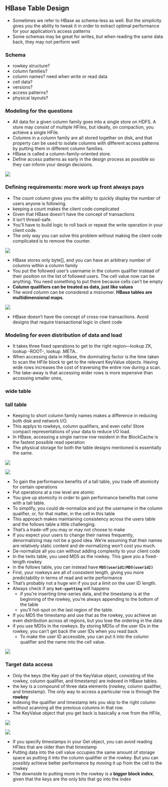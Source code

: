 
## HBase Table Design

* Sometimes we refer to HBase as schema-less as well. But the simplicity gives you the ability to tweak it in order to extract optimal performance for your application’s access patterns
* Some schemas may be great for writes, but when reading the same data back,
  they may not perform well

### Schema

* rowkey structure?
* column families?
* column names? need when write or read data
* cell data?
* versions?
* access patterns?
* physical layouts?


### Modeling for the questions

* All data for a given column family goes into a single store on HDFS. A store may consist of multiple HFiles, but ideally, on compaction, you achieve a single HFile.
* Columns in a column family are all stored together on disk, and that property can be used to isolate columns with different access patterns by putting them in different column families.
* HBase is called a column-family-oriented store.
* Define access patterns as early in the design process as possible so they can inform your design decisions.
 
![](.06_hbase_table_design_images/twist_follow_design.png)


### Defining requirements: more work up front always pays

* The count column gives you the ability to quickly display the number of users anyone is following. 
* keeping a count makes the client code complicated
* Given that HBase doesn’t have the concept of transactions
* it isn’t thread-safe.
* You’ll have to build logic to roll back or repeat the write operation in your client code.
* The only way you can solve this problem without making the client code complicated is to remove the counter.

![](.06_hbase_table_design_images/twist_follow_add_count.png)


* HBase stores only byte[], and you can have an arbitrary number of columns within a column family
* You put the followed user’s username in the column qualifier instead of their position on the list of followed users. The cell value now can be anything. You need something to put there because cells can’t be empty
* **Column qualifiers can be treated as data, just like values**
* The word column can be considered a misnomer. **HBase tables are multidimensional maps**.

![](.06_hbase_table_design_images/twist_follows_updates.png)

* HBase doesn’t have the concept of cross-row transactions. Avoid designs that require transactional logic in client code


### Modeling for even distribution of data and load

* It takes three fixed operations to get to the right region—lookup ZK, lookup -ROOT-, lookup .META..
* When accessing data in HBase, the dominating factor is the time taken to scan the HFile block to get to the relevant KeyValue objects. Having wide rows increases the cost of traversing the entire row during a scan.
* The take-away is that accessing wider rows is more expensive than accessing smaller ones,

### wide table

### tall table

* Keeping to short column family names makes a difference in reducing both disk and network I/O.
* This applys to rowkeys, column qualifiers, and even cells! Store compact representations of your data to reduce I/O load.
* In HBase, accessing a single narrow row resident in the BlockCache is the fastest possible read operation
* The physical storage for both the table designs mentioned is essentially the same.

![](.06_hbase_table_design_images/tall_table_design.png)

![](.06_hbase_table_design_images/tall_table_sample.png)

* To gain the performance benefits of a tall table, you trade off atomicity for certain operations
* Put operations at a row level are atomic
* You give up atomicity in order to gain performance benefits that come with a tall table.
* To simplify, you could de-normalize and put the username in the column qualifier, or, for that matter, in the cell in this table
* This approach makes maintaining consistency across the users table and the follows table a little challenging.
* That’s a trade-off you may or may not choose to make
* If you expect your users to change their names frequently, denormalizing may not be a good idea. We’re assuming that their names are relatively static content and de-normalizing won’t cost you much.
* De-normalize all you can without adding complexity to your client code
* In the twits table, you used MD5 as the rowkey. This gave you a fixed-length rowkey
* in the follows table, you can instead have **`MD5(userid1)MD5(userid2)`** 
* First, your rowkeys are all of consistent length, giving you more predictability in terms of read and write performance
* That’s probably not a huge win if you put a limit on the user ID length.
* Always check if any **`hot-spotting`** will happens
    * if you’re inserting time-series data, and the timestamp is at the beginning of the rowkey, you’re always appending to the bottom of the table 
    * you’ll hot-spot on the last region of the table.
* If you MD5 the timestamp and use that as the rowkey, you achieve an even distribution across all regions, but you lose the ordering in the data
* if you use MD5s in the rowkeys. By storing MD5s of the user IDs in the rowkey, you can’t get back the user IDs when you read back
    * To make the user ID accessible, you can put it into the column qualifier and the name into the cell value.

![](.06_hbase_table_design_images/md5_rowkey.png)

### Target data access

* Only the keys (the Key part of the KeyValue object, consisting of the rowkey, column qualifier, and timestamp) are indexed in HBase tables.
* the key is a compound of three data elements (rowkey, column qualifier, and timestamp). The only way to access a particular row is through the **rowkey**
* Indexing the qualifier and timestamp lets you skip to the right column without scanning all the previous columns in that row.
* The KeyValue object that you get back is basically a row from the HFile,

![](.06_hbase_table_design_images/table_logic_physical.png)

![](.06_hbase_table_design_images/perf_diff.png)

* If you specify timestamps in your Get object, you can avoid reading HFiles that are older than that timestamp 
* Putting data into the cell value occupies the same amount of storage space as putting it into the column qualifier or the rowkey. But you can possibly achieve better performance by moving it up from the cell to the rowkey
* The downside to putting more in the rowkey is a **bigger block index**, given that the keys are the only bits that go into the index
